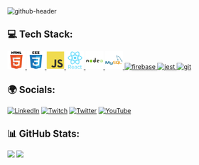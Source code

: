 <img width="1200" alt="github-header" src="https://user-images.githubusercontent.com/86626927/181935437-8777fb29-2b06-42a8-8093-6bdd175afe8b.png">

## 💻 Tech Stack:
<p align="left"> 
 <a href="https://www.w3.org/html/" target="_blank" rel="noreferrer"> <img src="https://raw.githubusercontent.com/devicons/devicon/master/icons/html5/html5-original-wordmark.svg" alt="html5" width="40" height="40"/> </a> <a href="https://www.w3schools.com/css/" target="_blank" rel="noreferrer"> <img src="https://raw.githubusercontent.com/devicons/devicon/master/icons/css3/css3-original-wordmark.svg" alt="css3" width="40" height="40"/> </a> <a href="https://developer.mozilla.org/en-US/docs/Web/JavaScript" target="_blank" rel="noreferrer"> <img src="https://raw.githubusercontent.com/devicons/devicon/master/icons/javascript/javascript-original.svg" alt="javascript" width="40" height="40"/> </a> <a href="https://reactjs.org/" target="_blank" rel="noreferrer"> <img src="https://raw.githubusercontent.com/devicons/devicon/master/icons/react/react-original-wordmark.svg" alt="react" width="40" height="40"/> </a>   <a href="https://nodejs.org" target="_blank" rel="noreferrer"> <img src="https://raw.githubusercontent.com/devicons/devicon/master/icons/nodejs/nodejs-original-wordmark.svg" alt="nodejs" width="40" height="40"/> </a> <a href="https://www.mysql.com/" target="_blank" rel="noreferrer"> <img src="https://raw.githubusercontent.com/devicons/devicon/master/icons/mysql/mysql-original-wordmark.svg" alt="mysql" width="40" height="40"/> </a> <a href="https://firebase.google.com/" target="_blank" rel="noreferrer"> <img src="https://www.vectorlogo.zone/logos/firebase/firebase-icon.svg" alt="firebase" width="40" height="40"/> </a> <a href="https://jestjs.io" target="_blank" rel="noreferrer"> <img src="https://www.vectorlogo.zone/logos/jestjsio/jestjsio-icon.svg" alt="jest" width="40" height="40"/> </a> <a href="https://git-scm.com/" target="_blank" rel="noreferrer"> <img src="https://www.vectorlogo.zone/logos/git-scm/git-scm-icon.svg" alt="git" width="40" height="40"/> </a> </p>



## 🌍 Socials:
[![LinkedIn](https://img.shields.io/badge/LinkedIn-%230077B5.svg?logo=linkedin&logoColor=white)](https://linkedin.com/in/melgonzalez092) [![Twitch](https://img.shields.io/badge/Twitch-%239146FF.svg?logo=Twitch&logoColor=white)](https://twitch.tv/melxincognito) [![Twitter](https://img.shields.io/badge/Twitter-%231DA1F2.svg?logo=Twitter&logoColor=white)](https://twitter.com/melxincognito) [![YouTube](https://img.shields.io/badge/YouTube-%23FF0000.svg?logo=YouTube&logoColor=white)](https://youtube.com/channel/UCIsEgMaokVbYBt6siV9y1NQ) 




## 📊 GitHub Stats:

<img 
   src="https://github-readme-stats.vercel.app/api?username=melxincognito&show_icons=true&theme=radical" 
/>
<img src='https://github-readme-stats.vercel.app/api/top-langs/?username=melxincognito&layout=compact&theme=radical&hide=swift'/>




